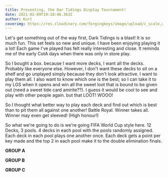 ```yaml
---
title: Presenting, the Dar Tidings Display Tournament!
date: 2021-02-09T19:10:46.363Z
author: Kurt
coverimg: https://res.cloudinary.com/forgingkeys/image/upload/c_scale,w_444/v1619577107/Cover%20Images/20210427_202838_xgp8ig.jpg
---
```

Let's get something out of the way first, Dark Tidings is a blast! It is so much fun. This set feels so new and unique. I have been enjoying playing it a lot! Each game I've played has felt really interesting and close. It reminds me of the early CotA days when there was only in store play. 



So I bought a box. because I want more decks, I want all the decks. Probably like everyone else. However, I don't want these decks to sit on a shelf and go unplayed simply because they don't look attractive. I want to play them all. I also want to know which one is the best; so I can take it to my LGS when it opens and win all the sweet loot that is bound to be given out (need a sweet tide card amirite??). I guess it would be cool to see and play with other people again. but that LOOT! WOOO! 



So I thought what better way to play each deck and find out which is best than to pit them all against one another!  Battle Royal. Winner takes all. Winner may even get sleeved! (High honour!) 



So what we're going to do is we're going FIFA World Cup style here. 12 Decks, 3 pools. 4 decks in each pool with the pools randomly assigned. Each deck in each pool plays one another once. Each deck gets a point per key made and the top 2 in each pool make it to the double elimination finals. 



**GROUP A**

<DeckList name="Jebediah who Pays The Hag"/>

<DeckList name="Nikasha the Crafty"/>
<DeckList name="The Duke of Far-Sighted Forgery"/>
<DeckList name="Ingolf W. Starator, the Sixth"/>

**GROUP B**

<DeckList name="The Countess that Greets Toxins"/>
<DeckList name="Strawphon, Street Seneschal"/>
<DeckList name="Professor "Nitro" Epicatus's Evil Twin"/>
<DeckList name="Devaqwerty the "Rebel""/>

**GROUP C**

<DeckList name="The Guru of Fleethouse"/>
<DeckList name="Defender Hornric"/>
<DeckList name="The Lord that Hides Dwarves"/>
<DeckList name="Aggravatingly Loving Solimalm"/>